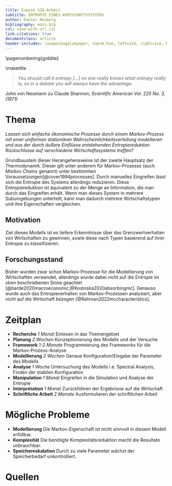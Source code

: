```yaml
---
title: Exposé SIA-Arbeit
subtitle: ENTROPIE EINES WIRTSCHAFTSSYSTEMS
author: Daniel Meiborg
bibliography: main.bib
csl: ieee-with-url.csl
link-citations: true
documentclass: article
header-includes: \usepackage[a4paper, top=0.5cm, left=1cm, right=1cm, bottom=0.5cm]{geometry}
---
```


\pagenumbering{gobble}

\maketitle

>*You should call it entropy [...] no one really knows what entropy really is,
>so in a debate you will always have the advantage.*

John von Neumann zu Claude Shannon, *Scientific American Vol. 225 No. 3, (1971)*

# Thema
*Lassen sich einfache ökonomische Prozesse durch einem Markov-Prozess mit einer
uniformen stationären Wahrscheinlichkeitsverteilung modellieren und aus der
durch äußere Einflüsse entstehenden Entropiereduktion Rückschlüsse auf
verschiedene Wirtschaftssysteme treffen?*


Grundbaustein dieser Herangehensweise ist der zweite Hauptsatz der
Thermodynamik. Dieser gilt unter anderem für Markov-Prozesse (auch *Markov
Chains* genannt) unter bestimmten Voraussetzungen[@cover1994processes]. Durch
manuelles Eingreifen lässt sich die Entropie des Systems allerdings reduzieren.
Diese Entropiereduktion ist äquivalent zu der Menge an Information, die man
durch das Eingreifen erhält. Wenn man dieses System in mehrere Subumgebungen
unterteilt, kann man dadurch mehrere Wirtschaftstypen und ihre Eigenschaften
vergleichen.

## Motivation
Ziel dieses Modells ist es tiefere Erkenntnisse über das Grenzwertverhalten von
Wirtschaften zu gewinnen, sowie diese nach Typen basierend auf ihrer Entropie zu
klassifizieren.

## Forschungsstand
Bisher wurden zwar schon Markov-Prozesse für die Modellierung von Wirtschaften
verwendet, allerdings wurde dabei nicht auf die Entropie im oben beschriebenen
Sinne geachtet [@barde2020macroeconomic;@Kostoska2020absorbingmc]. Genauso wurde
auch das Entropieverhalten von Markov-Prozessen analysiert, aber nicht auf die
Wirtschaft bezogen [@Rahman2022mccharacteristics].

<!-- TODO: Framework vs Simulation -->
# Zeitplan
- **Recherche** *1 Monat* Einlesen in das Themengebiet
- **Planung** *2 Wochen* Konzeptionierung des Modells und der Versuche
- **Framework** *1-2 Monate* Programmierung des Frameworks für die
  Markov-Prozess-Analyse
- **Modellierung** *2 Wochen* Genaue Konfiguration/Eingabe der Parameter des
  Modells
- **Analyse** *1 Woche* Untersuchung des Modells i.e. Spectral Analysis, Finden
  der stabilen Konfiguration
- **Manipulation** *1 Monat* Eingreifen in die Simulation und Analyse der
  Entropie
- **Interpretation** *1 Monat* Zurückführen der Ergebnisse auf die Wirtschaft
- **Schriftliche Arbeit** *2 Monate* Ausformulieren der schriftlichen Arbeit

# Mögliche Probleme
<!-- TODO: Klarifizieren -->
- **Modellierung** Die Markov-Eigenschaft ist nicht sinnvoll in diesem Modell
  erfüllbar.
- **Komplexität** Die benötigte Komplexitätsreduktion macht die Resultate
  unbrauchbar.
- **Speichereskalation** Durch zu viele Parameter wächst der Speicherbedarf
  unkontrolliert.

# Quellen